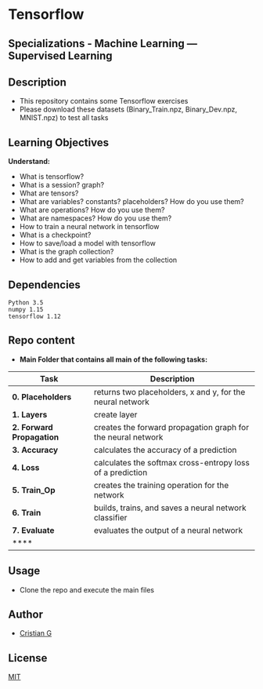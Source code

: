 # Tensorflow

## Specializations - Machine Learning ― Supervised Learning

## Description

* This repository contains some Tensorflow exercises
* Please download these datasets (Binary_Train.npz, Binary_Dev.npz, MNIST.npz) to test all tasks

## Learning Objectives

**Understand:**

* What is tensorflow?
* What is a session? graph?
* What are tensors?
* What are variables? constants? placeholders? How do you use them?
* What are operations? How do you use them?
* What are namespaces? How do you use them?
* How to train a neural network in tensorflow
* What is a checkpoint?
* How to save/load a model with tensorflow
* What is the graph collection?
* How to add and get variables from the collection

## Dependencies
```
Python 3.5
numpy 1.15
tensorflow 1.12
```

## Repo content

* **Main Folder that contains all main of the following tasks:**

| Task | Description |
| --- | --- |
|**0. Placeholders** | returns two placeholders, x and y, for the neural network
|**1. Layers** | create layer
|**2. Forward Propagation** | creates the forward propagation graph for the neural network
|**3. Accuracy** | calculates the accuracy of a prediction
|**4. Loss** |  calculates the softmax cross-entropy loss of a prediction
|**5. Train_Op** |  creates the training operation for the network
|**6. Train** | builds, trains, and saves a neural network classifier
|**7. Evaluate** | evaluates the output of a neural network
|**** |


## Usage
* Clone the repo and execute the main files

## Author
- [Cristian G](https://github.com/cristian-fg)

## License
[MIT](https://choosealicense.com/licenses/mit/)
